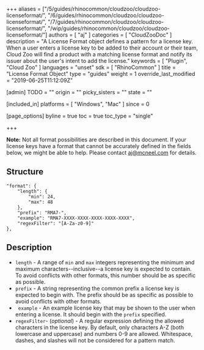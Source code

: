 +++
aliases = ["/5/guides/rhinocommon/cloudzoo/cloudzoo-licenseformat/", "/6/guides/rhinocommon/cloudzoo/cloudzoo-licenseformat/", "/7/guides/rhinocommon/cloudzoo/cloudzoo-licenseformat/", "/wip/guides/rhinocommon/cloudzoo/cloudzoo-licenseformat/"]
authors = [ "aj" ]
categories = [ "CloudZooDoc" ]
description = "A License Format object defines a pattern for a license key. When a user enters a license key to be added to their account or their team, Cloud Zoo will find a product with a matching license format and notify its issuer about the user's intent to add the license."
keywords = [ "Plugin", "Cloud Zoo" ]
languages = "unset"
sdk = [ "RhinoCommon" ]
title = "License Format Object"
type = "guides"
weight = 1
override_last_modified = "2019-06-25T11:12:09Z"

[admin]
TODO = ""
origin = ""
picky_sisters = ""
state = ""

[included_in]
platforms = [ "Windows", "Mac" ]
since = 0

[page_options]
byline = true
toc = true
toc_type = "single"

+++

**Note:** Not all format possibilities are described in this document. If your license keys have a format that cannot be accurately defined in the fields below, we might be able to help. Please contact aj@mcneel.com for details.

## Structure

    "format": {
        "length": {
            "min": 24,
            "max": 48
        },
        "prefix": "RMA7-",
        "example": "RMA7-XXXX-XXXX-XXXX-XXXX-XXXX",
        "regexFilter": "[A-Za-z0-9]"
    },

## Description

-   `length` - A range of `min` and `max` integers representing the minimum and maximum characters--inclusive--a license key is expected to contain. To avoid conflicts with other formats, this number should be as specific as possible.
-   `prefix` - A string representing the common prefix a license key is expected to begin with. The prefix should be as specific as possible to avoid conflicts with other formats.
-  ` example` - An example license key that may be shown to the user when entering a license. It should begin with the `prefix` specified.
-   `regexFilter`- (_optional_) - A regular expression defining the allowed characters in the license key. By default, only characters A-Z (both lowercase and uppercase) and numbers 0-9 are allowed. Whitespace, dashes, and slashes will not be considered for a pattern match.




